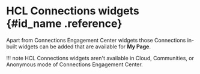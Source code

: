 # HCL Connections widgets {#id_name .reference}

Apart from Connections Engagement Center widgets those Connections in-built widgets can be added that are available for **My Page**.

!!! note
    HCL Connections widgets aren't available in Cloud, Communities, or Anonymous mode of Connections Engagement Center.

